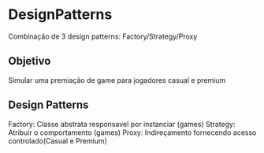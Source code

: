# DesignPatterns
Combinação de 3 design patterns: Factory/Strategy/Proxy
## Objetivo 
Simular uma premiação de game para jogadores casual e premium
## Design Patterns
Factory: Classe abstrata responsavel por instanciar (games)
Strategy: Atribuir o comportamento (games)
Proxy: Indireçamento fornecendo acesso controlado(Casual e Premium)

